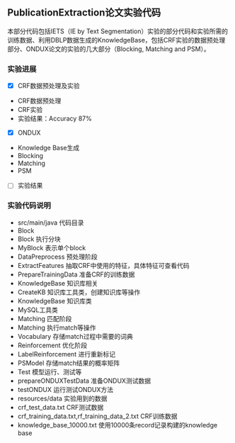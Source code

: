 ## PublicationExtraction论文实验代码

本部分代码包括IETS（IE by Text Segmentation）实验的部分代码和实验所需的训练数据、利用DBLP数据生成的KnowledgeBase，包括CRF实验的数据预处理部分、ONDUX论文的实验的几大部分（Blocking, Matching and PSM）。

### 实验进展

- [x] CRF数据预处理及实验
 - CRF数据预处理
 - CRF实验
 - 实验结果：Accuracy 87%
- [x] ONDUX
 - Knowledge Base生成
 - Blocking
 - Matching 
 - PSM
- [ ] 实验结果


### 实验代码说明

- src/main/java 代码目录
 - Block
  - Block 执行分块
  - MyBlock 表示单个block
 - DataPreprocess 预处理阶段
  - ExtractFeatures 抽取CRF中使用的特征，具体特征可查看代码
  - PrepareTrainingData 准备CRF的训练数据
 - KnowledgeBase 知识库相关
  - CreateKB 知识库工具类，创建知识库等操作
  - KnowledgeBase 知识库类
  - MySQL工具类
 - Matching 匹配阶段
  - Matching 执行match等操作
  - Vocabulary 存储match过程中需要的词典
 - Reinforcement 优化阶段
  - LabelReinforcement 进行重新标记
  - PSModel 存储match结果的概率矩阵
 - Test 模型运行、测试等
  - prepareONDUXTestData 准备ONDUX测试数据
  - testONDUX 运行测试ONDUX方法
- resources/data 实验用到的数据
 - crf_test_data.txt CRF测试数据
 - crf_training_data.txt,rf_training_data_2.txt CRF训练数据
 - knowledge_base_10000.txt 使用10000条record记录构建的knowledge base

